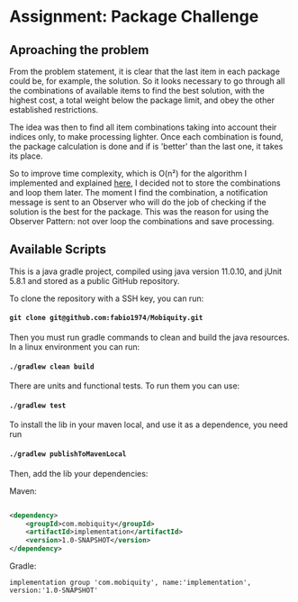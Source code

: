 # Assignment: Package Challenge



## Aproaching the problem

From the problem statement, it is clear that the last item in each package could be, for example, the solution. So it looks necessary to go through all the combinations of available items to find the best solution, with the highest cost, a total weight below the package limit, and obey the other established restrictions.

The idea was then to find all item combinations taking into account their indices only, to make processing lighter. Once each combination is found, the package calculation is done and if is 'better' than the last one, it takes its place.

So to improve time complexity, which is O(n²) for the algorithm I implemented and explained [here](RECURSIVE_COMBINATION.md), I decided not to store the combinations and loop them later. The moment I find the combination, a notification message is sent to an Observer who will do the job of checking if the solution is the best for the package. This was the reason for using the Observer Pattern: not over loop the combinations and save processing.


## Available Scripts

This is a java gradle project, compiled using java version 11.0.10, 
and jUnit 5.8.1 and stored as a public GitHub repository.

To clone the repository with a SSH key, you can run:

#### `git clone git@github.com:fabio1974/Mobiquity.git`

Then you must run gradle commands to clean and build the java resources. In a linux environment you can run:

#### `./gradlew clean build`

There are units and functional tests. To run them you can use:

#### `./gradlew test`

To install the lib in your maven local, and use it as a dependence, you need run

#### `./gradlew publishToMavenLocal`

Then, add the lib your dependencies:

Maven:

```xml

<dependency>
    <groupId>com.mobiquity</groupId>
    <artifactId>implementation</artifactId>
    <version>1.0-SNAPSHOT</version>
</dependency>

```

Gradle:

`implementation group 'com.mobiquity', name:'implementation', version:'1.0-SNAPSHOT'`
